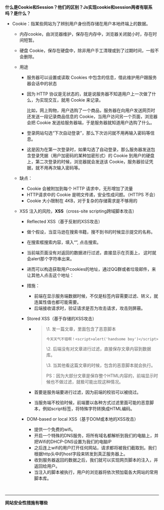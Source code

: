 **什么是Cookie和Session？他们的区别？Js实现cookie和session两者有联系吗？是什么？**

- Cookie：指某些网站为了辨别用户身份而存储在用户本地终端上的数据。

  - 内存cookie，由浏览器维护，保存在内存中，浏览器关闭就小时，存在时间短暂。

  - 硬盘 Cookie，保存在硬盘中，除非用户手工清理或到了过期时间，一般不会删除。

  - 用途

    - 服务器可以设置或读取 Cookies 中包含的信息，借此维护用户跟服务器会话中的状态

    - 因为 HTTP 协议是无状态的，就是说服务器不知道用户上一次做了什么，为实现交互，就用 Cookie 来记录。

      比如，网上购物，用户选购了一个商品，服务器在向用户发送网页时还发送一段记录商品信息的 Cookie，当用户访问另一个页面，浏览器会把 Cookie 发送给服务器端，于是服务器就知道用户选购了什么。

    - 登录网站勾选“下次自动登录”，那么下次访问就不用再输入密码等信息。

    - 这是因为在第一次登录时，如果勾选了自动登录，那么服务器发送包含登录凭据（用户加密码的某种加密形式）的 Cookie 到用户的硬盘上，第二次登录的时候，浏览器就会发送该 Cookie，服务器验证凭据，就不用再次输入密码等。

  - 缺点：

    - Cookie 会被附加到每个 HTTP 请求中，无形增加了流量
    - HTTP请求中的 Cookie 是明文传递，安全性成问题。（HTTPS 不会）
    - Cookie 大小限制在 4KB，对于复杂的存储需求是不够用的

  - XSS 注入的风险，**XSS**（cross-site scripting跨域脚本攻击）

    -  Reflected XSS（基于反射的XSS攻击）

      - 做个假设，当亚马逊在搜索书籍，搜不到书的时候显示提交的名称。
      - 在搜索框搜索内容，填入“<script>alert('handsome boy')</script>”, 点击搜索。
      -  当前端页面没有对返回的数据进行过滤，直接显示在页面上， 这时就会alert那个字符串出来。
      - 进而可以构造获取用户cookies的地址，通过QQ群或者垃圾邮件，来让其他人点击这个地址：
      - 措施：
        -  前端在显示服务端数据时候，不仅是标签内容需要过滤、转义，就连属性值也都可能需要。
        - 后端接收请求时，验证请求是否为攻击请求，攻击则屏蔽。

    - Stored XSS（基于存储的XSS攻击）

      - > \1. 发一篇文章，里面包含了恶意脚本
        >
        > ```
        > 今天天气不错啊！<script>alert('handsome boy')</script>
        > ```
        >
        > \2. 后端没有对文章进行过滤，直接保存文章内容到数据库。
        >
        > \3. 当其他看这篇文章的时候，包含的恶意脚本就会执行。
        >
        > PS：因为大部分文章是保存整个HTML内容的，前端显示时候也不做过滤，就极可能出现这种情况。

      - 首要是服务端要进行过滤，因为前端的校验可以被绕过。

      - 当服务端不校验时候，前端要以各种方式过滤里面可能的恶意脚本，例如script标签，将特殊字符转换成HTML编码。

    - DOM-based or local XSS（基于DOM或本地的XSS攻击）

      - 提供一个免费的wifi。
      - 开启一个特殊的DNS服务，将所有域名都解析到我们的电脑上，并把Wifi的DHCP-DNS设置为我们的电脑IP
      - 之后连上wifi的用户打开任何网站，请求都将被我们截取到。我们根据http头中的host字段来转发到真正服务器上。
      - 收到服务器返回的数据之后，我们就可以实现网页脚本的注入，并返回给用户。
      - 当注入的脚本被执行，用户的浏览器将依次预加载各大网站的常用脚本库。

    ​


***

**网站安全性措施有哪些**